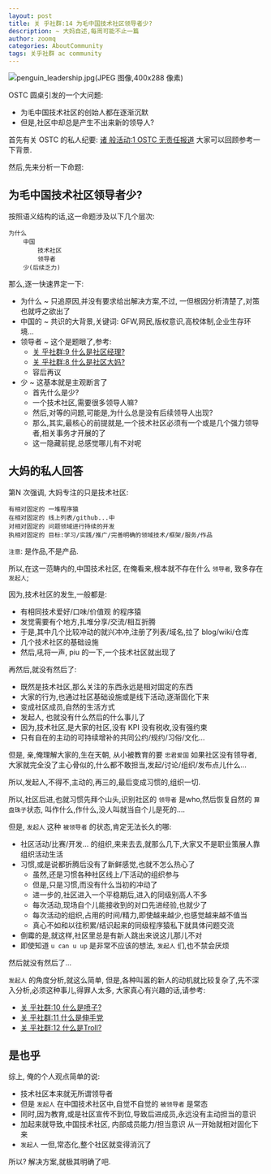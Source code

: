 ```yaml
---
layout: post
title: 关 乎社群:14 为毛中国技术社区领导者少?
description: ~ 大妈自述,每周可能不止一篇
author: zoomq
categories: AboutCommunity
tags: 关乎社群 ac community
---
```


![penguin_leadership.jpg(JPEG 图像,400x288 像素)](http://life.halcode.com/wp-content/images/penguin_leadership.jpg)

OSTC 圆桌引发的一个大问题:

- 为毛中国技术社区的创始人都在逐渐沉默
- 但是,社区中却总是产生不出来新的领导人?

<!--more-->

首先有关 OSTC 的私人纪要:
[诸 般活动:1 OSTC 无责任报道](http://devrel.info/2014-03/es1-re-ostc/)
大家可以回顾参考一下背景.

然后,先来分析一下命题:

## 为毛中国技术社区领导者少?

按照语义结构的话,这一命题涉及以下几个层次:


    为什么
        中国
            技术社区
            领导者
        少(后续乏力)

那么,逐一快速界定一下:

- 为什么 ~ 只追原因,并没有要求给出解决方案,不过, 一但根因分析清楚了,对策也就呼之欲出了
- 中国的 ~ 共识的大背景,关键词: GFW,网民,版权意识,高校体制,企业生存环境...
- 领导者 ~ 这个是题眼了,参考:
    - [关 乎社群:9 什么是社区经理?](http://devrel.101.camp/2014-03/ac9-comm-manager/)
    - [关 乎社群:8 什么是社区大妈?](http://devrel.101.camp/2014-03/ac8-comm-dama/)
    - 容后再议
- 少 ~ 这基本就是主观断言了
    - 首先什么是少?
    - 一个技术社区,需要很多领导人嘛?
    - 然后,对等的问题,可能是,为什么总是没有后续领导人出现?
    - 那么,其实,最核心的前提就是,一个技术社区必须有一个或是几个强力领导者,相关事务才开展的了
    - 这一隐藏前提,总感觉哪儿有不对呢

## 大妈的私人回答

第N 次强调, 大妈专注的只是技术社区:

    有相对固定的 一堆程序猿
    在相对固定的 线上列表/github...中
    对相对固定的 问题领域进行持续的开发
    执相对固定的 目标:学习/实践/推广/完善明确的领域技术/框架/服务/作品

`注意`: 是作品,不是产品.

所以,在这一范畴内的,中国技术社区,
在俺看来,根本就不存在什么 `领导者`,
致多存在 `发起人`;

因为,技术社区的发生,一般都是:

- 有相同技术爱好/口味/价值观 的程序猿
- 发觉需要有个地方,扎堆分享/交流/相互折腾
- 于是,其中几个比较冲动的就兴冲冲,注册了列表/域名,拉了 blog/wiki/仓库
- 几个技术社区的基础设施
- 然后,吼将一声, piu 的一下,一个技术社区就出现了

再然后,就没有然后了:

- 既然是技术社区,那么关注的东西永远是相对固定的东西
- 大家的行为,也通过社区基础设施或是线下活动,逐渐固化下来
- 变成社区成员,自然的生活方式
- 发起人, 也就没有什么然后的什么事儿了
- 因为,技术社区,是大家的社区,没有 KPI 没有税收,没有强约束
- 只有自在的主动的可持续增补的共同公约/规约/习俗/文化...

但是, 亲,俺理解大家的,生在天朝, 从小被教育的要 `忠君爱国` 如果社区没有领导者,
大家就完全没了主心骨似的,什么都不敢担当,发起/讨论/组织/发布点儿什么...

所以,发起人,不得不,主动的,再三的,最后变成习惯的,组织一切.

所以,社区后进,也就习惯先拜个山头,识别社区的 `领导者` 是who,然后恢复自然的 `算盘珠子`状态,
叫作什么,作什么,没人叫就当自个儿是死的....

但是, `发起人` 这种 `被领导者` 的状态,肯定无法长久的哪:

- 社区活动/比赛/开发... 的组织,来来去去,就那么几下,大家又不是职业策展人靠组织活动生活
- 习惯,或是说都折腾后没有了新鲜感觉,也就不怎么热心了
    - 虽然,还是习惯各种社区线上/下活动的组织参与
    - 但是,只是习惯,而没有什么当初的冲动了
    - 进一步的,社区进入一个平稳期后,进入的同级别高人不多
    - 每次活动,现场自个儿能接收到的对口先进经验,也就少了
    - 每次活动的组织,占用的时间/精力,即使越来越少,也感觉越来越不值当
    - 真心不如和以往积累/结识起来的同级程序猿私下就具体问题交流
- 倒霉的是,就这样,社区里总是有新人跳出来说这儿那儿不对
- 即使知道 `u can u up` 是非常不应该的想法, `发起人` 们,也不禁会厌烦

然后就没有然后了...

`发起人` 的角度分析,就这么简单,
但是,各种叫嚣的新人的动机就比较复杂了,先不深入分析,必须这种事儿,得罪人太多,
大家真心有兴趣的话,请参考:

- [关 乎社群:10 什么是喷子?](http://devrel.101.camp/2014-03/ac10-comm-sprayer/)
- [关 乎社群:11 什么是伸手党](http://devrel.101.camp/2014-03/ac11-comm-beggar/)
- [关 乎社群:12 什么是Troll?](http://devrel.101.camp/2014-03/ac12-comm-troll/)


## 是也乎

综上, 俺的个人观点简单的说:

- 技术社区本来就无所谓领导者
- 但是 `发起人` 在中国技术社区中,自觉不自觉的 `被领导者` 是常态
- 同时,因为教育,或是社区宣传不到位,导致后进成员,永远没有主动担当的意识
- 加起来就导致,中国技术社区, 内部成员能力/担当意识 从一开始就相对固化下来
- `发起人` 一但,常态化,整个社区就变得消沉了

所以? 解决方案,就极其明确了吧.




